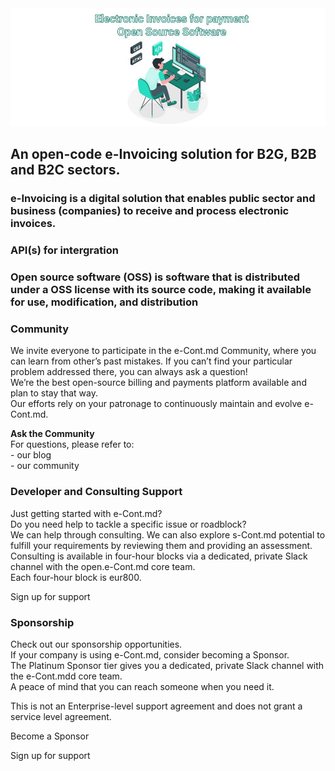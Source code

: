 <!-- ### Hi there 👋


**open-e-cont-md/open-e-cont-md** is a ✨ _special_ ✨ repository because its `README.md` (this file) appears on your GitHub profile.

Here are some ideas to get you started:

- 🔭 I’m currently working on ...
- 🌱 I’m currently learning ...
- 👯 I’m looking to collaborate on ...
- 🤔 I’m looking for help with ...
- 💬 Ask me about ...
- 📫 How to reach me: ...
- 😄 Pronouns: ...
- ⚡ Fun fact: ...
--> 

<img src="images/Programmer.jpg">

<h2 center>An open-code e-Invoicing solution for B2G, B2B and B2C sectors.</h2>
<h3>e-Invoicing is a digital solution that enables public sector and business (companies) to receive and process electronic invoices.</h3>
<h3>API(s) for intergration</h3>
<h3>Open source software (OSS) is software that is distributed under a OSS license with its source code, making it available for use, modification, and distribution</h3>

<h3>Community</h3>
<p>We invite everyone to participate in the e-Cont.md Community, where you can learn from other’s past mistakes. If you can’t find your particular problem addressed there, you can always ask a question!
	<br>We’re the best open-source billing and payments platform available and plan to stay that way.
	<br>Our efforts rely on your patronage to continuously maintain and evolve e-Cont.md.
</p>
<p><strong>Ask the Community
	</strong><br>For questions, please refer to:
	<br>- our blog
	<br>- our community
</p>

<h3>Developer and Consulting Support</h3>
<p>Just getting started with e-Cont.md?
	<br>Do you need help to tackle a specific issue or roadblock?
	<br>We can help through consulting. We can also explore s-Cont.md potential to fulfill your requirements by reviewing them and providing an assessment.
	<br>Consulting is available in four-hour blocks via a dedicated, private Slack channel with the open.e-Cont.md core team.
	<br>Each four-hour block is eur800.
</p>
<p>Sign up for support
</p>

<h3>Sponsorship</h3>
<p>Check out our sponsorship opportunities.
	<br>If your company is using e-Cont.md, consider becoming a Sponsor. 
	<br>The Platinum Sponsor tier gives you a dedicated, private Slack channel with the e-Cont.mdd core team. 
	<br>A peace of mind that you can reach someone when you need it.
</p>
<p>This is not an Enterprise-level support agreement and does not grant a service level agreement.
</p>
<p>Become a Sponsor
</p>
<p>Sign up for support
</p>
